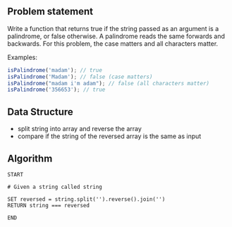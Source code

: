 ## Problem statement

Write a function that returns true if the string passed as an argument is a palindrome, or false otherwise. A palindrome reads the same forwards and backwards. For this problem, the case matters and all characters matter.

Examples:

```js
isPalindrome('madam'); // true
isPalindrome('Madam'); // false (case matters)
isPalindrome("madam i'm adam"); // false (all characters matter)
isPalindrome('356653'); // true
```

## Data Structure

- split string into array and reverse the array
- compare if the string of the reversed array is the same as input

## Algorithm

```
START

# Given a string called string

SET reversed = string.split('').reverse().join('')
RETURN string === reversed

END
```
